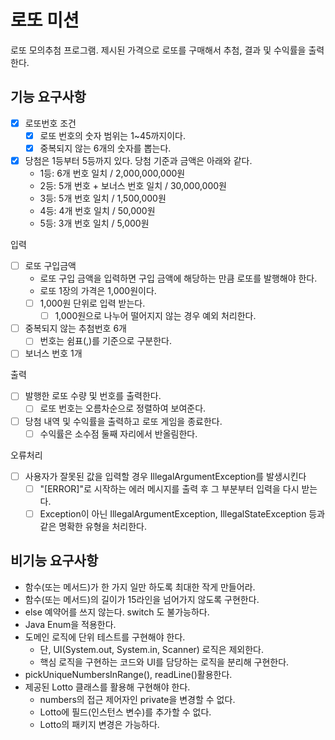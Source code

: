 # 로또 미션

로또 모의추첨 프로그램.
제시된 가격으로 로또를 구매해서 추첨, 결과 및 수익률을 출력한다.

## 기능 요구사항

- [x] 로또번호 조건
  - [x] 로또 번호의 숫자 범위는 1~45까지이다.
  - [x] 중복되지 않는 6개의 숫자를 뽑는다.
- [x] 당첨은 1등부터 5등까지 있다. 당첨 기준과 금액은 아래와 같다.
  - 1등: 6개 번호 일치 / 2,000,000,000원
  - 2등: 5개 번호 + 보너스 번호 일치 / 30,000,000원
  - 3등: 5개 번호 일치 / 1,500,000원
  - 4등: 4개 번호 일치 / 50,000원
  - 5등: 3개 번호 일치 / 5,000원

입력
- [ ] 로또 구입금액
  - 로또 구입 금액을 입력하면 구입 금액에 해당하는 만큼 로또를 발행해야 한다. 
  - 로또 1장의 가격은 1,000원이다.
  - [ ] 1,000원 단위로 입력 받는다.
    - [ ] 1,000원으로 나누어 떨어지지 않는 경우 예외 처리한다.
- [ ] 중복되지 않는 추첨번호 6개
  - [ ] 번호는 쉼표(,)를 기준으로 구분한다.
- [ ] 보너스 번호 1개

출력
- [ ] 발행한 로또 수량 및 번호를 출력한다.
  - [ ] 로또 번호는 오름차순으로 정렬하여 보여준다.
- [ ] 당첨 내역 및 수익률을 출력하고 로또 게임을 종료한다.
  - [ ] 수익률은 소수점 둘째 자리에서 반올림한다.

오류처리
- [ ] 사용자가 잘못된 값을 입력할 경우 IllegalArgumentException를 발생시킨다
  - [ ] "[ERROR]"로 시작하는 에러 메시지를 출력 후 그 부분부터 입력을 다시 받는다.
  - [ ] Exception이 아닌 IllegalArgumentException, IllegalStateException 등과 같은 명확한 유형을 처리한다.

## 비기능 요구사항

- 함수(또는 메서드)가 한 가지 일만 하도록 최대한 작게 만들어라.
- 함수(또는 메서드)의 길이가 15라인을 넘어가지 않도록 구현한다.
- else 예약어를 쓰지 않는다. switch 도 불가능하다.
- Java Enum을 적용한다.
- 도메인 로직에 단위 테스트를 구현해야 한다. 
  - 단, UI(System.out, System.in, Scanner) 로직은 제외한다.
  - 핵심 로직을 구현하는 코드와 UI를 담당하는 로직을 분리해 구현한다.
- pickUniqueNumbersInRange(), readLine()활용한다.
- 제공된 Lotto 클래스를 활용해 구현해야 한다.
  - numbers의 접근 제어자인 private을 변경할 수 없다.
  - Lotto에 필드(인스턴스 변수)를 추가할 수 없다.
  - Lotto의 패키지 변경은 가능하다.